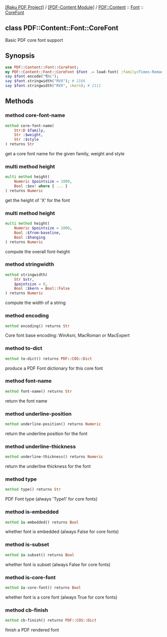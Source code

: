 [[Raku PDF Project]](https://pdf-raku.github.io)
 / [[PDF-Content Module]](https://pdf-raku.github.io/PDF-Content-raku)
 / [PDF::Content](https://pdf-raku.github.io/PDF-Content-raku/PDF/Content)
 :: [Font](https://pdf-raku.github.io/PDF-Content-raku/PDF/Content/Font)
 :: [CoreFont](https://pdf-raku.github.io/PDF-Content-raku/PDF/Content/Font/CoreFont)

class PDF::Content::Font::CoreFont
----------------------------------

Basic PDF core font support

Synopsis
--------

```raku
use PDF::Content::Font::CoreFont;
my PDF::Content::Font::CoreFont $font .= load-font( :family<Times-Roman>, :weight<bold> );
say $font.encode("¶Hi");
say $font.stringwidth("RVX"); # 2166
say $font.stringwidth("RVX", :kern); # 2111
```

Methods
-------

### method core-font-name

```raku
method core-font-name(
    Str:D $family,
    Str :$weight,
    Str :$style
) returns Str
```

get a core font name for the given family, weight and style

### multi method height

```raku
multi method height(
    Numeric $pointsize = 1000,
    Bool :$ex! where { ... }
) returns Numeric
```

get the height of 'X' for the font

### multi method height

```raku
multi method height(
    Numeric $pointsize = 1000,
    Bool :$from-baseline,
    Bool :$hanging
) returns Numeric
```

compute the overall font-height

### method stringwidth

```raku
method stringwidth(
    Str $str,
    $pointsize = 0,
    Bool :$kern = Bool::False
) returns Numeric
```

compute the width of a string

### method encoding

```raku
method encoding() returns Str
```

Core font base encoding: WinAsni, MacRoman or MacExpert

### method to-dict

```raku
method to-dict() returns PDF::COS::Dict
```

produce a PDF Font dictionary for this core font

### method font-name

```raku
method font-name() returns Str
```

return the font name

### method underline-position

```raku
method underline-position() returns Numeric
```

return the underline position for the font

### method underline-thickness

```raku
method underline-thickness() returns Numeric
```

return the underline thickness for the font

### method type

```raku
method type() returns Str
```

PDF Font type (always 'Type1' for core fonts)

### method is-embedded

```raku
method is-embedded() returns Bool
```

whether font is embedded (always False for core fonts)

### method is-subset

```raku
method is-subset() returns Bool
```

whether font is subset (always False for core fonts)

### method is-core-font

```raku
method is-core-font() returns Bool
```

whether font is a core font (always True for core fonts)

### method cb-finish

```raku
method cb-finish() returns PDF::COS::Dict
```

finish a PDF rendered font

